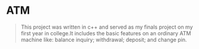 # ATM

> This project was written in c++ and served as my finals project on my first year in college.It includes the basic features on an ordinary ATM machine like: balance inquiry; withdrawal; deposit; and change pin.

